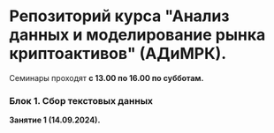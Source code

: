 # Репозиторий курса  "Анализ данных и моделирование рынка криптоактивов" (АДиМРК).

Семинары проходят __с 13.00 по 16.00 по субботам.__

### Блок 1. Cбор текстовых данных

__Занятие 1 (14.09.2024).__


